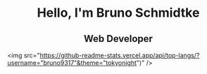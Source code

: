 <h1 align="center">Hello, I'm Bruno Schmidtke</h1>

<h2 align="center">Web Developer</h2>

<img src="https://github-readme-stats.vercel.app/api/top-langs/?username="bruno9317"&theme="tokyonight")" />

<!--
**bruno9317/bruno9317** is a ✨ _special_ ✨ repository because its `README.md` (this file) appears on your GitHub profile.

Here are some ideas to get you started:

- 🔭 I’m currently working on ...
- 🌱 I’m currently learning ...
- 👯 I’m looking to collaborate on ...
- 🤔 I’m looking for help with ...
- 💬 Ask me about ...
- 📫 How to reach me: ...
- 😄 Pronouns: ...
- ⚡ Fun fact: ...
-->
